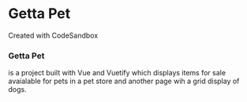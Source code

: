 # Getta Pet
Created with CodeSandbox

### Getta Pet
is a project built with Vue and Vuetify which displays items for sale avaialable for pets in a pet store and another page wih a grid display of dogs.
